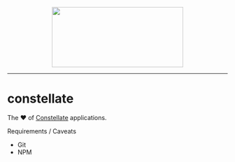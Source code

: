 <p align="center">
  <img src="https://cdn.rawgit.com/constellators/constellate/8e303aad/assets/logo-full.png" width="300" height="138.42" />
</p>

<hr />

# constellate

The ❤️ of [Constellate](https://github.com/constellators/constellate) applications.

Requirements / Caveats
 - Git
 - NPM
